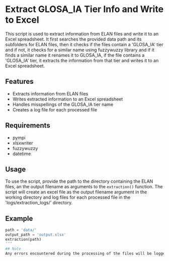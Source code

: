 # Extract GLOSA_IA Tier Info and Write to Excel

This script is used to extract information from ELAN files and write it to an Excel spreadsheet. It first searches the provided data path and its subfolders for ELAN files, then it checks if the files contain a 'GLOSA_IA' tier and if not, it checks for a similar name using fuzzywuzzy library and if it finds a similar name it renames it to GLOSA_IA, if the file contains a 'GLOSA_IA' tier, it extracts the information from that tier and writes it to an Excel spreadsheet.

## Features
- Extracts information from ELAN files
- Writes extracted information to an Excel spreadsheet
- Handles misspellings of the GLOSA_IA tier name
- Creates a log file for each processed file

## Requirements
- pympi
- xlsxwriter
- fuzzywuzzy
- datetime

## Usage
To use the script, provide the path to the directory containing the ELAN files, an the output filename as arguments to the `extraction()` function. The script will create an excel file as the output filename argument in the working directory and log files for each processed file in the 'logs/extraction_logs/' directory. 

## Example
```python
path = 'data/'
output_path = 'output.xlsx'
extraction(path)
´´´
## Note
Any errors encountered during the processing of the files will be logged in the log file created for that file. Make sure to check the log files in case of any issues.